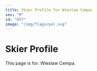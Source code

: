 ```yaml
---
title: Skier Profile for Wieslaw Cempa
sex: "M"
id: "657"
image: "/img/flags/pol.svg" 
---
```


# Skier Profile

This page is for: Wieslaw Cempa.
    